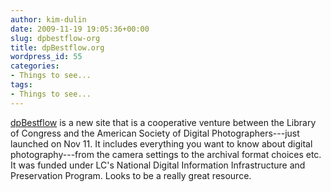 ```yaml
---
author: kim-dulin
date: 2009-11-19 19:05:36+00:00
slug: dpbestflow-org
title: dpBestflow.org
wordpress_id: 55
categories:
- Things to see...
tags:
- Things to see...
---
```


[dpBestflow](http://dpbestflow.org/) is a new site that is a cooperative venture between the Library of Congress and the American Society of Digital Photographers---just launched on Nov 11. It includes everything you want to know about digital photography---from the camera settings to the archival format choices etc.  It was funded under LC's National Digital Information Infrastructure and Preservation Program. Looks to be a really great resource.
